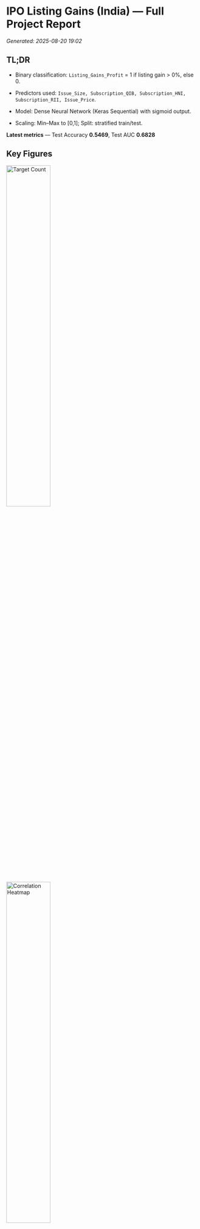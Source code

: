 # IPO Listing Gains (India) — Full Project Report

_Generated: 2025-08-20 19:02_

## TL;DR

- Binary classification: `Listing_Gains_Profit` = 1 if listing gain > 0%, else 0.

- Predictors used: `Issue_Size, Subscription_QIB, Subscription_HNI, Subscription_RII, Issue_Price`.

- Model: Dense Neural Network (Keras Sequential) with sigmoid output.

- Scaling: Min–Max to [0,1]; Split: stratified train/test.

**Latest metrics** — Test Accuracy **0.5469**, Test AUC **0.6828**


## Key Figures

<p><img src="reports/target_count.png" alt="Target Count" width="48%"/></p>

<p><img src="reports/corr_heatmap.png" alt="Correlation Heatmap" width="48%"/></p>

<p><img src="reports/training_loss.png" alt="Training Loss" width="48%"/></p>

<p><img src="reports/training_auc.png" alt="Validation AUC" width="48%"/></p>

<p><img src="reports/confusion_matrix.png" alt="Confusion Matrix" width="48%"/></p>

<p><img src="reports/roc_curve.png" alt="ROC Curve" width="48%"/></p>



## Pipeline Overview

1. **EDA & Target** — Created `Listing_Gains_Profit` from `Listing_Gains_Percent`, checked missingness, selected features.
2. **Visualizations** — Count plot, boxplots + histograms by class, correlation heatmap.
3. **Outliers** — IQR bounds; winsorization applied to flagged features.
4. **Scaling** — Min–Max scaling of predictors to [0,1].
5. **Holdout Split** — Stratified train/test split.
6. **Model** — Dense MLP (1–4 hidden layers configurable), sigmoid output; loss=Binary CE; metrics=Accuracy/AUC.
7. **Training** — EarlyStopping (val AUC) + ReduceLROnPlateau; validation split from training.
8. **Evaluation** — Train vs Test metrics; confusion matrix + ROC.


## Step3 Visual Summary

# Step 3 — Visualization Summary

- **Class balance:** ~54.5% of IPOs listed at a profit (target=1).

- **Feature vs target (class-wise means):**
  - Issue_Size: mean(1)=1203.11, mean(0)=1180.56, Δ=22.55
  - Subscription_QIB: mean(1)=37.69, mean(0)=11.28, Δ=26.41
  - Subscription_HNI: mean(1)=105.39, mean(0)=27.73, Δ=77.66
  - Subscription_RII: mean(1)=11.75, mean(0)=4.74, Δ=7.01
  - Issue_Price: mean(1)=387.89, mean(0)=359.82, Δ=28.06

- **Strong predictor correlations (|r| ≥ 0.70):**
  - Subscription_QIB vs Subscription_HNI: r=0.77

In short: the **count plot** shows overall class balance; **boxplots** reveal potential outliers in the numeric predictors; **overlaid histograms** suggest how each predictor’s distribution differs between profit and non-profit classes; and the **correlation heatmap** highlights redundant signals you might drop before modeling.


## Step4 Outliers Summary

# Step 4 — Outlier Strategy & Rationale

We identified outliers using the **IQR rule** (lower bound = Q1 − 1.5×IQR, upper bound = Q3 + 1.5×IQR) on each numeric predictor. A variable was **selected for treatment** if either its absolute skewness exceeded **1.0** or more than **5.0%** of rows fell outside the IQR bounds.

**Variables treated (winsorized to the IQR bounds):**
- Issue_Size: skew=4.85, outliers=34 (10.7%), bounds=[-1.23e+03, 2.5e+03], values capped=34
- Subscription_QIB: skew=2.14, outliers=35 (11.0%), bounds=[-49.1, 84.9], values capped=35
- Subscription_HNI: skew=3.08, outliers=48 (15.0%), bounds=[-90, 153], values capped=48
- Subscription_RII: skew=3.71, outliers=33 (10.3%), bounds=[-9.72, 19.6], values capped=33
- Issue_Price: skew=1.70, outliers=12 (3.8%), bounds=[-506, 1.16e+03], values capped=12

The post-treatment dataset was saved to **data/ipo_clean_winsor.csv**.

**Rationale:** Winsorization preserves the rank order and reduces the influence of extreme tails on model training without discarding data. If outliers are genuine signals (e.g., very large issues or exceptional subscription spikes), keeping them bounded avoids instability while retaining their relative magnitude. If your model is tree-based, you may choose to skip winsorization; for linear/DNN models, capping can improve training stability.


## Step5 Scaling Summary

# Step 5 — Scaling Summary

- Built **y** = `Listing_Gains_Profit` and **X** = ['Issue_Size', 'Subscription_QIB', 'Subscription_HNI', 'Subscription_RII', 'Issue_Price'].

- Dropped rows with missing values in X or y prior to scaling.

- Applied **Min–Max scaling** to map each predictor to **[0, 1]**.

- Post-scaling checks (per feature): `min`≈0, `max`≈1 (minor deviations are expected if constants exist).

- Class balance after filtering: **54.5%** positive (target=1).

- Saved: `data/ipo_scaled.csv` (scaled X + y), `X.npy`, `y.npy`.


## Step6 Split Summary

# Step 6 — Holdout Split Summary
- Train proportion: **0.80** (Test: **0.20**), stratified by `Listing_Gains_Profit`.
- Shapes — Overall: `X=(319, 5)`, `y=(319,)`; Train: `X=(255, 5)`, Test: `X=(64, 5)`.
- Class balance (%% target=1) — Overall: **54.5%**, Train: **54.5%**, Test: **54.7%**.
- Number of predictor features: **5** (expected **5**).
- Artifacts saved: `data/X_train.npy`, `X_test.npy`, `y_train.npy`, `y_test.npy`, and human-readable `data/train.csv`, `data/test.csv`.


## Step7 Model Summary

# Step 7 — Model Summary
- Architecture: depth=2, units=64, activation=relu, dropout=0.2, batchnorm=False, l2=0.0
- Test loss: **0.6780**
- Test compile_metrics: **0.5469**


## Model Architecture

```
Model: "ipo_mlp"
┏━━━━━━━━━━━━━━━━━━━━━━━━━━━━━━━━━━━━━━┳━━━━━━━━━━━━━━━━━━━━━━━━━━━━━┳━━━━━━━━━━━━━━━━━┓
┃ Layer (type)                         ┃ Output Shape                ┃         Param # ┃
┡━━━━━━━━━━━━━━━━━━━━━━━━━━━━━━━━━━━━━━╇━━━━━━━━━━━━━━━━━━━━━━━━━━━━━╇━━━━━━━━━━━━━━━━━┩
│ dense_1 (Dense)                      │ (None, 64)                  │             384 │
├──────────────────────────────────────┼─────────────────────────────┼─────────────────┤
│ act_1 (Activation)                   │ (None, 64)                  │               0 │
├──────────────────────────────────────┼─────────────────────────────┼─────────────────┤
│ drop_1 (Dropout)                     │ (None, 64)                  │               0 │
├──────────────────────────────────────┼─────────────────────────────┼─────────────────┤
│ dense_2 (Dense)                      │ (None, 64)                  │           4,160 │
├──────────────────────────────────────┼─────────────────────────────┼─────────────────┤
│ act_2 (Activation)                   │ (None, 64)                  │               0 │
├──────────────────────────────────────┼─────────────────────────────┼─────────────────┤
│ drop_2 (Dropout)                     │ (None, 64)                  │               0 │
├──────────────────────────────────────┼─────────────────────────────┼─────────────────┤
│ output (Dense)                       │ (None, 1)                   │              65 │
└──────────────────────────────────────┴─────────────────────────────┴─────────────────┘
 Total params: 4,609 (18.00 KB)
 Trainable params: 4,609 (18.00 KB)
 Non-trainable params: 0 (0.00 B)

```

## Reproducibility

```bash
# create & activate venv
python -m venv .venv && source .venv/bin/activate
pip install -r requirements.txt

# (optional) place real data:
# cp <your_csv> data/Indian_IPO_Market_Data.csv

# pipeline
python ipo_step2.py
python ipo_step3_viz.py
python ipo_step4_outliers.py
python ipo_step5_scale.py
python ipo_step6_split.py
python model.py --epochs 60 --optimizer adam --lr 1e-3
python ipo_step8_evaluate.py
```
